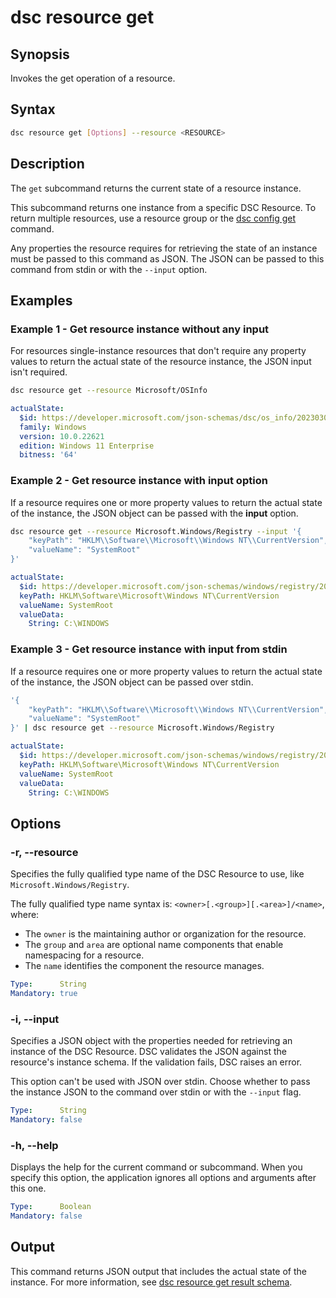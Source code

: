 # dsc resource get

## Synopsis

Invokes the get operation of a resource.

## Syntax

```sh
dsc resource get [Options] --resource <RESOURCE>
```

## Description

The `get` subcommand returns the current state of a resource instance.

This subcommand returns one instance from a specific DSC Resource. To return multiple resources,
use a resource group or the [dsc config get][01] command.

Any properties the resource requires for retrieving the state of an instance must be passed to this
command as JSON. The JSON can be passed to this command from stdin or with the `--input` option.

## Examples

### Example 1 - Get resource instance without any input

For resources single-instance resources that don't require any property values to return the actual
state of the resource instance, the JSON input isn't required.

```sh
dsc resource get --resource Microsoft/OSInfo
```

```yaml
actualState:
  $id: https://developer.microsoft.com/json-schemas/dsc/os_info/20230303/Microsoft.Dsc.OS_Info.schema.json
  family: Windows
  version: 10.0.22621
  edition: Windows 11 Enterprise
  bitness: '64'
```

### Example 2 - Get resource instance with input option

If a resource requires one or more property values to return the actual state of the instance, the
JSON object can be passed with the **input** option.

```sh
dsc resource get --resource Microsoft.Windows/Registry --input '{
    "keyPath": "HKLM\\Software\\Microsoft\\Windows NT\\CurrentVersion",
    "valueName": "SystemRoot"
}'
```

```yaml
actualState:
  $id: https://developer.microsoft.com/json-schemas/windows/registry/20230303/Microsoft.Windows.Registry.schema.json
  keyPath: HKLM\Software\Microsoft\Windows NT\CurrentVersion
  valueName: SystemRoot
  valueData:
    String: C:\WINDOWS
```

### Example 3 - Get resource instance with input from stdin

If a resource requires one or more property values to return the actual state of the instance, the
JSON object can be passed over stdin.

```sh
'{
    "keyPath": "HKLM\\Software\\Microsoft\\Windows NT\\CurrentVersion",
    "valueName": "SystemRoot"
}' | dsc resource get --resource Microsoft.Windows/Registry
```

```yaml
actualState:
  $id: https://developer.microsoft.com/json-schemas/windows/registry/20230303/Microsoft.Windows.Registry.schema.json
  keyPath: HKLM\Software\Microsoft\Windows NT\CurrentVersion
  valueName: SystemRoot
  valueData:
    String: C:\WINDOWS
```

## Options

### -r, --resource

Specifies the fully qualified type name of the DSC Resource to use, like
`Microsoft.Windows/Registry`.

The fully qualified type name syntax is: `<owner>[.<group>][.<area>]/<name>`, where:

- The `owner` is the maintaining author or organization for the resource.
- The `group` and `area` are optional name components that enable namespacing for a resource.
- The `name` identifies the component the resource manages.

```yaml
Type:      String
Mandatory: true
```

### -i, --input

Specifies a JSON object with the properties needed for retrieving an instance of the DSC Resource.
DSC validates the JSON against the resource's instance schema. If the validation fails, DSC raises
an error.

This option can't be used with JSON over stdin. Choose whether to pass the instance JSON to the
command over stdin or with the `--input` flag.

```yaml
Type:      String
Mandatory: false
```

### -h, --help

Displays the help for the current command or subcommand. When you specify this option, the
application ignores all options and arguments after this one.

```yaml
Type:      Boolean
Mandatory: false
```

## Output

This command returns JSON output that includes the actual state of the instance. For more
information, see [dsc resource get result schema][02].

[01]: ../config/get.md
[02]: ../../schemas/outputs/resource/
